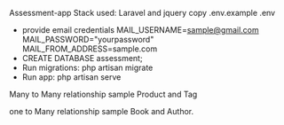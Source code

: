 Assessment-app
Stack used: Laravel and jquery
copy .env.example .env
* provide email credentials
    MAIL_USERNAME=sample@gmail.com
    MAIL_PASSWORD="yourpassword"
    MAIL_FROM_ADDRESS=sample.com
* CREATE DATABASE assessment;
* Run migrations: php artisan migrate
* Run app: php artisan serve


Many to Many relationship sample
Product and Tag

one to Many relationship sample
Book and Author.
